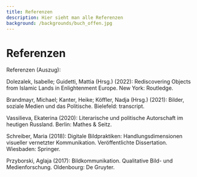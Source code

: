 ```yaml
---
title: Referenzen
description: Hier sieht man alle Referenzen
background: /backgrounds/buch_offen.jpg
---
```

# Referenzen

Referenzen (Auszug):

Dolezalek, Isabelle; Guidetti, Mattia (Hrsg.) (2022): Rediscovering Objects from Islamic Lands in Enlightenment Europe. New York: Routledge.

Brandmayr, Michael; Kanter, Heike; Köffler, Nadja (Hrsg.) (2021): Bilder, soziale Medien und das Politische. Bielefeld: transcript.

Vassilieva, Ekaterina (2020): Literarische und politische Autorschaft im heutigen Russland. Berlin: Mathes & Seitz.  

Schreiber, Maria (2018): Digitale Bildpraktiken: Handlungsdimensionen visueller vernetzter Kommunikation. Veröffentlichte Dissertation. Wiesbaden: Springer.  

Przyborski, Aglaja (2017): Bildkommunikation. Qualitative Bild- und Medienforschung. Oldenbourg: De Gruyter.  
